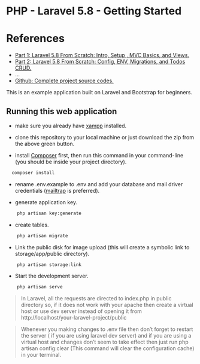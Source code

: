 # PHP - Laravel 5.8 - Getting Started

# References
- [Part 1: Laravel 5.8 From Scratch: Intro, Setup , MVC Basics, and Views.](https://medium.com/@sagarmaheshwary31/laravel-5-8-from-scratch-intro-setup-mvc-basics-and-views-74d46f93fe0c)
- [Part 2: Laravel 5.8 From Scratch: Config, ENV, Migrations, and Todos CRUD.](https://medium.com/@sagarmaheshwary31/laravel-5-8-from-scratch-config-env-migrations-and-todos-crud-7c771bcac802)
- ...
- [Github: Complete project source codes.](https://github.com/SagarMaheshwary/laravel-basics)

This is an example application built on Laravel and Bootstrap for beginners.

## Running this web application

- make sure you already have [xampp](https://www.apachefriends.org/index.html) installed.

- clone this repository to your local machine or just download the zip from the above green button.

- install [Composer](https://getcomposer.org/download) first, then run this command in your command-line (you should be inside your project directory). 
```bash
  composer install
```

- rename .env.example to .env and add your database and mail driver credentials ([mailtrap](https://mailtrap.io) is preferred).

- generate application key.

```bash
    php artisan key:generate
```

- create tables.

```bash
    php artisan migrate
```

- Link the public disk for image upload (this will create a symbolic link to storage/app/public directory).
```bash
    php artisan storage:link
```

- Start the development server.

```bash
    php artisan serve
```

> In Laravel, all the requests are directed to index.php in public directory so, if it does not work with your apache then create a virtual host or use dev server instead of opening it from http://localhost/your-laravel-project/public

> Whenever you making changes to .env file then don’t forget to restart the server ( if you are using laravel dev server) and if you are using a virtual host and changes don’t seem to take effect then just run php artisan config:clear (This command will clear the configuration cache) in your terminal.
